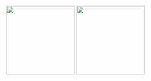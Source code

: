 <div style="display: inline_block"><br>
  <img height="180em" src="https://github-readme-stats.vercel.app/api?username=henrickrafael&show_icons=true&theme=material-palenight"></img>
  <img height="180em" src="https://github-readme-stats.vercel.app/api/top-langs/?username=henrickrafael&theme=material-palenight"></img>
</div>
